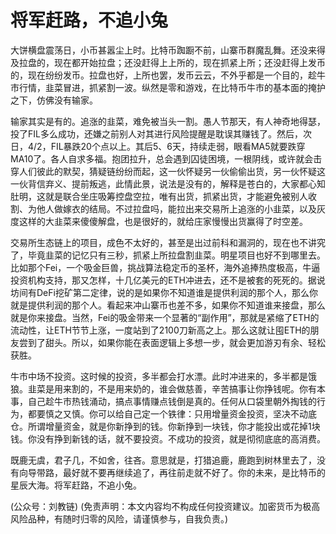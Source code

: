 # 将军赶路，不追小兔

大饼横盘震荡日，小币甚嚣尘上时。比特币踟蹰不前，山寨币群魔乱舞。还没来得及拉盘的，现在都开始拉盘；还没赶得上上所的，现在抓紧上所；还没赶得上发币的，现在纷纷发币。拉盘也好，上所也罢，发币云云，不外乎都是一个目的，趁牛市行情，韭菜冒进，抓紧割一波。纵然是零和游戏，在比特币牛市的基本面的掩护之下，仿佛没有输家。

输家其实是有的。追涨的韭菜，难免被当头一割。愚人节那天，有人神奇地得瑟，投了FIL多么成功，还嫌之前别人对其进行风险提醒是耽误其赚钱了。然后，次日，4/2，FIL暴跌20个点以上。其后5、6天，持续走弱，眼看MA5就要跌穿MA10了。各人自求多福。抱团拉升，总会遇到囚徒困境，一根阴线，或许就会击穿人们彼此的默契，猜疑链纷纷而起，这一伙怀疑另一伙偷偷出货，另一伙怀疑这一伙背信弃义、提前叛逃，此情此景，说法是没有的，解释是苍白的，大家都心知肚明，这就是联合坐庄吸筹控盘空拉，唯有出货，抓紧出货，才能避免被别人收割、为他人做嫁衣的结局。不过拉盘吗，能拉出来交易所上追涨的小韭菜，以及灰度这样的大韭菜来傻傻解盘，也是很好的，就给庄家慢慢出货赢得了时空差。

交易所生态链上的项目，成色不太好的，甚至是出过前科和漏洞的，现在也不讲究了，毕竟韭菜的记忆只有三秒，抓紧上所拉盘割韭菜。明星项目也好不到哪里去。比如那个Fei，一个吸金巨兽，挑战算法稳定币的圣杯，海外追捧热度极高，牛逼投资机构支持，那又怎样，十几亿美元的ETH冲进去，还不是被套的死死的。据说坊间有DeFi挖矿第二定律，说的是如果你不知道谁是提供利润的那个人，那么你就是提供利润的那个人。看起来冲山寨币也差不多，如果你不知道谁来接盘，那么就是你来接盘。当然，Fei的吸金带来一个显著的“副作用”，那就是紧缩了ETH的流动性，让ETH节节上涨，一度站到了2100刀新高之上。那么这就让囤ETH的朋友尝到了甜头。所以，如果你能在表面逻辑上多想一步，就会更加游刃有余、轻松获胜。

牛市中场不投资。这时候的投资，多半都会打水漂。此时冲进来的，多半都是饿狼。韭菜是用来割的，不是用来奶的，谁会做慈善，辛苦搞事让你挣钱呢。你有本事，自己趁牛市热钱涌动，搞点事情赚点钱倒是真的。任何从口袋里朝外掏钱的行为，都要慎之又慎。你可以给自己定一个铁律：只用增量资金投资，坚决不动底仓。所谓增量资金，就是你新挣到的钱。你新挣到一块钱，你才能投出或花掉1块钱。你没有挣到新钱的话，就不要投资。不成功的投资，就是彻彻底底的高消费。

既鹿无虞，君子几，不如舍，往吝。意思就是，打猎追鹿，鹿跑到树林里去了，没有向导带路，最好就不要再继续追了，再往前走就不好了。你的未来，是比特币的星辰大海。将军赶路，不追小兔。

\(公众号：刘教链\)  \(免责声明：本文内容均不构成任何投资建议。加密货币为极高风险品种，有随时归零的风险，请谨慎参与，自我负责。\)

